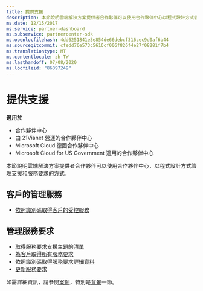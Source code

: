 ```yaml
---
title: 提供支援
description: 本節說明雲端解決方案提供者合作夥伴可以使用合作夥伴中心以程式設計方式管理支援和服務要求的方式。
ms.date: 12/15/2017
ms.service: partner-dashboard
ms.subservice: partnercenter-sdk
ms.openlocfilehash: 4dd6251841e3e854de66debcf316cec9d0af6b44
ms.sourcegitcommit: cfedd76e573c5616cf006f826f4e27f08281f7b4
ms.translationtype: MT
ms.contentlocale: zh-TW
ms.lasthandoff: 07/08/2020
ms.locfileid: "86097249"
---
```

# <a name="provide-support"></a>提供支援

**適用於**

- 合作夥伴中心
- 由 21Vianet 營運的合作夥伴中心
- Microsoft Cloud 德國合作夥伴中心
- Microsoft Cloud for US Government 適用的合作夥伴中心

本節說明雲端解決方案提供者合作夥伴可以使用合作夥伴中心，以程式設計方式管理支援和服務要求的方式。

## <a name="admin-services-for-a-customer"></a>客戶的管理服務

- [依照識別碼取得客戶的受控服務](get-the-managed-services-for-a-customer-by-id.md)

## <a name="manage-service-requests"></a>管理服務要求

- [取得服務要求支援主題的清單](get-service-request-support-topics--pending-.md)
- [為客戶取得所有服務要求](get-all-service-requests-for-a-customer.md)
- [依照識別碼取得服務要求詳細資料](get-service-request-details-by-id.md)
- [更新服務要求](update-a-service-request.md)

如需詳細資訊，請參閱[案例](scenarios.md)，特別是[背景](scenarios.md#background)一節。

